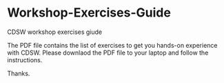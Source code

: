 # Workshop-Exercises-Guide
CDSW workshop exercises giude

The PDF file contains the list of exercises to get you hands-on experience with CDSW.
Please downlaod the PDF file to your laptop and follow the instructions.

Thanks.
